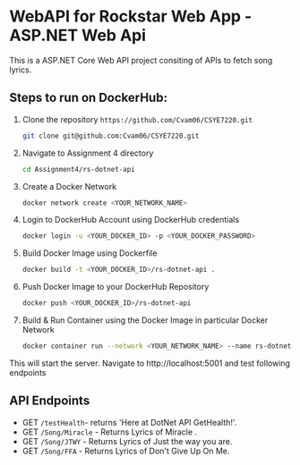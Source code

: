 # WebAPI for Rockstar Web App - ASP.NET Web Api

This is a ASP.NET Core Web API project consiting of APIs to fetch song lyrics.

## Steps to run on DockerHub:

1. Clone the repository `https://github.com/Cvam06/CSYE7220.git`
    ```sh
   git clone git@github.com:Cvam06/CSYE7220.git
    ```
2. Navigate to Assignment 4 directory
    ```sh
    cd Assignment4/rs-dotnet-api
    ```
3. Create a Docker Network
    ```sh
   docker network create <YOUR_NETWORK_NAME>
   ```
4. Login to DockerHub Account using DockerHub credentials 
    ```sh
   docker login -u <YOUR_DOCKER_ID> -p <YOUR_DOCKER_PASSWORD>
   ```
5. Build Docker Image using Dockerfile
   ```sh
   docker build -t <YOUR_DOCKER_ID>/rs-dotnet-api .
   ```
6. Push Docker Image to your DockerHub Repository
   ```sh
   docker push <YOUR_DOCKER_ID>/rs-dotnet-api  
   ```
7. Build & Run Container using the Docker Image in particular Docker Network
   ```sh
   docker container run --network <YOUR_NETWORK_NAME> --name rs-dotnet-api --rm -p 5001:80  <YOUR_DOCKER_ID>/rs-dotnet-api
   ```

This will start the server. Navigate to http://localhost:5001 and test following endpoints

## API Endpoints
- GET `/testHealth`- returns 'Here at DotNet API GetHealth!'.
- GET `/Song/Miracle` - Returns Lyrics of Miracle .
- GET `/Song/JTWY` - Returns Lyrics of Just the way you are.
- GET `/Song/FFA` - Returns Lyrics of Don't Give Up On Me.